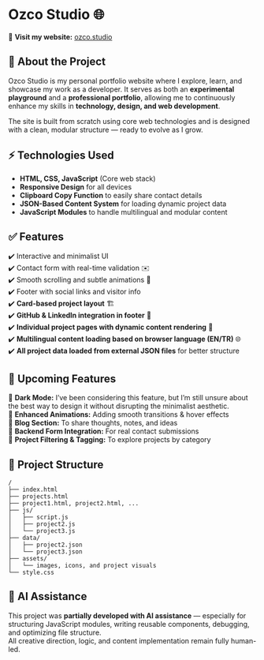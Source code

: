 # Ozco Studio 🌐  

🚀 **Visit my website:** [ozco.studio](https://ozco.studio)  

## 📌 About the Project  
Ozco Studio is my personal portfolio website where I explore, learn, and showcase my work as a developer. It serves as both an **experimental playground** and a **professional portfolio**, allowing me to continuously enhance my skills in **technology, design, and web development**.  

The site is built from scratch using core web technologies and is designed with a clean, modular structure — ready to evolve as I grow.

## ⚡ Technologies Used  
- **HTML, CSS, JavaScript** (Core web stack)  
- **Responsive Design** for all devices  
- **Clipboard Copy Function** to easily share contact details  
- **JSON-Based Content System** for loading dynamic project data  
- **JavaScript Modules** to handle multilingual and modular content  

## ✅ Features  
✔️ Interactive and minimalist UI  
✔️ Contact form with real-time validation ✉️  
✔️ Smooth scrolling and subtle animations 🎨  
✔️ Footer with social links and visitor info  
✔️ **Card-based project layout** 🏗️  
✔️ **GitHub & LinkedIn integration in footer** 🔗  
✔️ **Individual project pages with dynamic content rendering** 📝  
✔️ **Multilingual content loading based on browser language (EN/TR)** 🌐  
✔️ **All project data loaded from external JSON files** for better structure  

## 🔮 Upcoming Features   
🚀 **Dark Mode:** I’ve been considering this feature, but I’m still unsure about the best way to design it without disrupting the minimalist aesthetic.  
🚀 **Enhanced Animations:** Adding smooth transitions & hover effects  
🚀 **Blog Section:** To share thoughts, notes, and ideas  
🚀 **Backend Form Integration:** For real contact submissions  
🚀 **Project Filtering & Tagging:** To explore projects by category  

## 📁 Project Structure  
```
/
├── index.html
├── projects.html
├── project1.html, project2.html, ...
├── js/
│   ├── script.js
│   ├── project2.js
│   └── project3.js
├── data/
│   ├── project2.json
│   └── project3.json
├── assets/
│   └── images, icons, and project visuals
└── style.css
```

## 🤖 AI Assistance  
This project was **partially developed with AI assistance** — especially for structuring JavaScript modules, writing reusable components, debugging, and optimizing file structure.  
All creative direction, logic, and content implementation remain fully human-led.  
